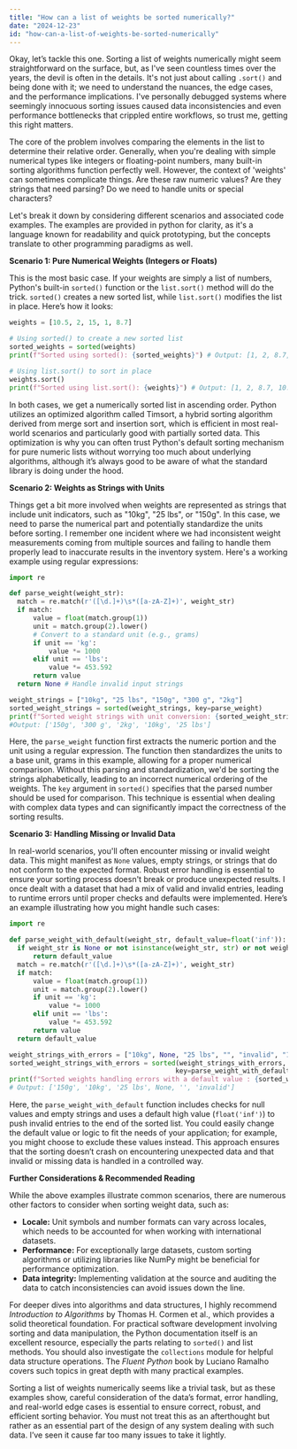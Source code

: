 ```yaml
---
title: "How can a list of weights be sorted numerically?"
date: "2024-12-23"
id: "how-can-a-list-of-weights-be-sorted-numerically"
---
```


Okay, let’s tackle this one. Sorting a list of weights numerically might seem straightforward on the surface, but, as I've seen countless times over the years, the devil is often in the details. It's not just about calling `.sort()` and being done with it; we need to understand the nuances, the edge cases, and the performance implications. I've personally debugged systems where seemingly innocuous sorting issues caused data inconsistencies and even performance bottlenecks that crippled entire workflows, so trust me, getting this right matters.

The core of the problem involves comparing the elements in the list to determine their relative order. Generally, when you're dealing with simple numerical types like integers or floating-point numbers, many built-in sorting algorithms function perfectly well. However, the context of 'weights' can sometimes complicate things. Are these raw numeric values? Are they strings that need parsing? Do we need to handle units or special characters?

Let's break it down by considering different scenarios and associated code examples. The examples are provided in python for clarity, as it's a language known for readability and quick prototyping, but the concepts translate to other programming paradigms as well.

**Scenario 1: Pure Numerical Weights (Integers or Floats)**

This is the most basic case. If your weights are simply a list of numbers, Python's built-in `sorted()` function or the `list.sort()` method will do the trick. `sorted()` creates a new sorted list, while `list.sort()` modifies the list in place. Here’s how it looks:

```python
weights = [10.5, 2, 15, 1, 8.7]

# Using sorted() to create a new sorted list
sorted_weights = sorted(weights)
print(f"Sorted using sorted(): {sorted_weights}") # Output: [1, 2, 8.7, 10.5, 15]

# Using list.sort() to sort in place
weights.sort()
print(f"Sorted using list.sort(): {weights}") # Output: [1, 2, 8.7, 10.5, 15]

```

In both cases, we get a numerically sorted list in ascending order. Python utilizes an optimized algorithm called Timsort, a hybrid sorting algorithm derived from merge sort and insertion sort, which is efficient in most real-world scenarios and particularly good with partially sorted data. This optimization is why you can often trust Python's default sorting mechanism for pure numeric lists without worrying too much about underlying algorithms, although it’s always good to be aware of what the standard library is doing under the hood.

**Scenario 2: Weights as Strings with Units**

Things get a bit more involved when weights are represented as strings that include unit indicators, such as "10kg", "25 lbs", or "150g". In this case, we need to parse the numerical part and potentially standardize the units before sorting. I remember one incident where we had inconsistent weight measurements coming from multiple sources and failing to handle them properly lead to inaccurate results in the inventory system. Here's a working example using regular expressions:

```python
import re

def parse_weight(weight_str):
  match = re.match(r'([\d.]+)\s*([a-zA-Z]+)', weight_str)
  if match:
      value = float(match.group(1))
      unit = match.group(2).lower()
      # Convert to a standard unit (e.g., grams)
      if unit == 'kg':
          value *= 1000
      elif unit == 'lbs':
          value *= 453.592
      return value
  return None # Handle invalid input strings

weight_strings = ["10kg", "25 lbs", "150g", "300 g", "2kg"]
sorted_weight_strings = sorted(weight_strings, key=parse_weight)
print(f"Sorted weight strings with unit conversion: {sorted_weight_strings}")
#Output: ['150g', '300 g', '2kg', '10kg', '25 lbs']
```

Here, the `parse_weight` function first extracts the numeric portion and the unit using a regular expression. The function then standardizes the units to a base unit, grams in this example, allowing for a proper numerical comparison. Without this parsing and standardization, we'd be sorting the strings alphabetically, leading to an incorrect numerical ordering of the weights. The `key` argument in `sorted()` specifies that the parsed number should be used for comparison. This technique is essential when dealing with complex data types and can significantly impact the correctness of the sorting results.

**Scenario 3: Handling Missing or Invalid Data**

In real-world scenarios, you'll often encounter missing or invalid weight data. This might manifest as `None` values, empty strings, or strings that do not conform to the expected format. Robust error handling is essential to ensure your sorting process doesn't break or produce unexpected results. I once dealt with a dataset that had a mix of valid and invalid entries, leading to runtime errors until proper checks and defaults were implemented. Here’s an example illustrating how you might handle such cases:

```python
import re

def parse_weight_with_default(weight_str, default_value=float('inf')):
  if weight_str is None or not isinstance(weight_str, str) or not weight_str.strip():
      return default_value
  match = re.match(r'([\d.]+)\s*([a-zA-Z]+)', weight_str)
  if match:
      value = float(match.group(1))
      unit = match.group(2).lower()
      if unit == 'kg':
          value *= 1000
      elif unit == 'lbs':
          value *= 453.592
      return value
  return default_value

weight_strings_with_errors = ["10kg", None, "25 lbs", "", "invalid", "150g"]
sorted_weight_strings_with_errors = sorted(weight_strings_with_errors,
                                          key=parse_weight_with_default)
print(f"Sorted weights handling errors with a default value : {sorted_weight_strings_with_errors}")
# Output: ['150g', '10kg', '25 lbs', None, '', 'invalid']
```

Here, the `parse_weight_with_default` function includes checks for null values and empty strings and uses a default high value (`float('inf')`) to push invalid entries to the end of the sorted list. You could easily change the default value or logic to fit the needs of your application; for example, you might choose to exclude these values instead. This approach ensures that the sorting doesn’t crash on encountering unexpected data and that invalid or missing data is handled in a controlled way.

**Further Considerations & Recommended Reading**

While the above examples illustrate common scenarios, there are numerous other factors to consider when sorting weight data, such as:

* **Locale:** Unit symbols and number formats can vary across locales, which needs to be accounted for when working with international datasets.
* **Performance:** For exceptionally large datasets, custom sorting algorithms or utilizing libraries like NumPy might be beneficial for performance optimization.
* **Data integrity:** Implementing validation at the source and auditing the data to catch inconsistencies can avoid issues down the line.

For deeper dives into algorithms and data structures, I highly recommend *Introduction to Algorithms* by Thomas H. Cormen et al., which provides a solid theoretical foundation. For practical software development involving sorting and data manipulation, the Python documentation itself is an excellent resource, especially the parts relating to `sorted()` and list methods. You should also investigate the `collections` module for helpful data structure operations. The *Fluent Python* book by Luciano Ramalho covers such topics in great depth with many practical examples.

Sorting a list of weights numerically seems like a trivial task, but as these examples show, careful consideration of the data’s format, error handling, and real-world edge cases is essential to ensure correct, robust, and efficient sorting behavior. You must not treat this as an afterthought but rather as an essential part of the design of any system dealing with such data. I’ve seen it cause far too many issues to take it lightly.
